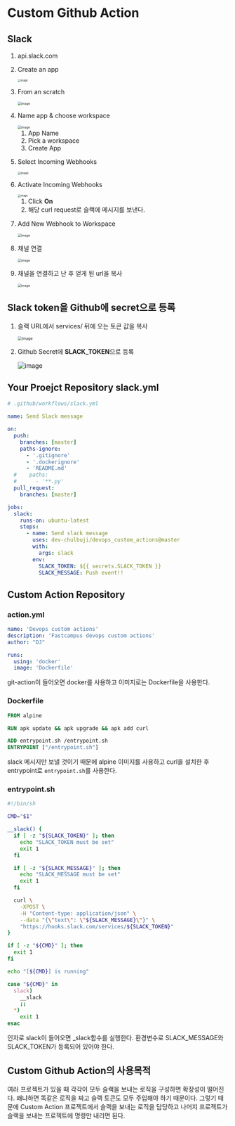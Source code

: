 # Custom Github Action

## Slack

1. api.slack.com

2. Create an app

   <img src="https://user-images.githubusercontent.com/33750210/146851016-d5442575-52c8-4cbe-9b7a-d9c1785d9432.png" alt="image" style="zoom:40%;" />

3. From an scratch

   <img src="https://user-images.githubusercontent.com/33750210/146851071-17ee4b0f-1bbf-45e8-9828-3642ad3fe1e2.png" alt="image" style="zoom:50%;" />

4. Name app & choose workspace

   <img src="https://user-images.githubusercontent.com/33750210/146851140-3eb90e7d-812d-4682-b6fd-c454974363c4.png" alt="image" style="zoom:50%;" />

   1. App Name
   2. Pick a workspace
   3. Create App

5. Select Incoming Webhooks

   <img src="https://user-images.githubusercontent.com/33750210/146851262-9ac9c877-1af1-43a2-9747-5c7acc304672.png" alt="image" style="zoom:43%;" />

6. Activate Incoming Webhooks

   <img src="https://user-images.githubusercontent.com/33750210/146851364-2b5b88c0-1089-449b-8173-8b912c0a79a4.png" alt="image" style="zoom:40%;" />

   1. Click **On**
   2. 해당 curl request로 슬랙에 메시지를 보낸다.

7. Add New Webhook to Workspace

   <img src="https://user-images.githubusercontent.com/33750210/146851521-36a24a2f-8d61-4967-9764-075eb2d1220f.png" alt="image" style="zoom:50%;" />

8. 채널 연결

   <img src="https://user-images.githubusercontent.com/33750210/146851656-70d82f15-640f-4379-bbe1-49a847c16c71.png" alt="image" style="zoom:50%;" />

9. 채널을 연결하고 난 후 얻게 된 url을 복사

   <img src="https://user-images.githubusercontent.com/33750210/146851755-189daf7d-9f47-444f-9d5d-e55fb8454cb4.png" alt="image" style="zoom:50%;" />

## Slack token을 Github에 secret으로 등록

1. 슬랙 URL에서 services/ 뒤에 오는 토큰 값을 복사

   <img src="https://user-images.githubusercontent.com/33750210/146852006-e25bbb15-de35-45d3-a32f-f48d85094e5b.png" alt="image" style="zoom:60%;" />

2. Github Secret에 **SLACK_TOKEN**으로 등록

   ![image](https://user-images.githubusercontent.com/33750210/146852122-5b757570-7528-415d-abdb-16f7c04448ec.png)

## Your Proejct Repository slack.yml

```yaml
# .github/workflows/slack.yml

name: Send Slack message

on:
  push:
    branches: [master]
    paths-ignore:
      - '.gitignore'
      - '.dockerignore'
      - 'README.md'
  #    paths:
  #      - '**.py'
  pull_request:
    branches: [master]

jobs:
  slack:
    runs-on: ubuntu-latest
    steps:
      - name: Send slack message
        uses: dev-chulbuji/devops_custom_actions@master
        with:
          args: slack
        env:
          SLACK_TOKEN: ${{ secrets.SLACK_TOKEN }}
          SLACK_MESSAGE: Push event!!
```



## Custom Action Repository

### action.yml

```yaml
name: 'Devops custom actions'
description: 'Fastcampus devops custom actions'
author: "DJ"

runs:
  using: 'docker'
  image: 'Dockerfile'
```

git-action이 들어오면 docker를 사용하고 이미지로는 Dockerfile을 사용한다.

### Dockerfile

```dockerfile
FROM alpine

RUN apk update && apk upgrade && apk add curl

ADD entrypoint.sh /entrypoint.sh
ENTRYPOINT ["/entrypoint.sh"]
```

slack 메시지만 보낼 것이기 때문에 alpine 이미지를 사용하고 curl을 설치한 후 entrypoint로 `entrypoint.sh`를 사용한다.

### entrypoint.sh

```sh
#!/bin/sh

CMD="$1"

__slack() {
  if [ -z "${SLACK_TOKEN}" ]; then
    echo "SLACK_TOKEN must be set"
    exit 1
  fi

  if [ -z "${SLACK_MESSAGE}" ]; then
    echo "SLACK_MESSAGE must be set"
    exit 1
  fi

  curl \
    -XPOST \
    -H "Content-type: application/json" \
    --data "{\"text\": \"${SLACK_MESSAGE}\"}" \
    "https://hooks.slack.com/services/${SLACK_TOKEN}"
}

if [ -z "${CMD}" ]; then
  exit 1
fi

echo "[${CMD}] is running"

case "${CMD}" in
  slack)
    __slack
    ;;
  *)
    exit 1
esac
```

인자로 slack이 들어오면 _slack함수를 실행한다. 환경변수로 SLACK_MESSAGE와 SLACK_TOKEN가 등록되어 있어야 한다.



## Custom Github Action의 사용목적

여러 프로젝트가 있을 때 각각이 모두 슬랙을 보내는 로직을 구성하면 확장성이 떨어진다. 왜냐하면 똑같은 로직을 짜고 슬랙 토큰도 모두 주입해야 하기 때문이다. 그렇기 때문에 Custom Action 프로젝트에서 슬랙을 보내는 로직을 담당하고 나머지 프로젝트가 슬랙을 보내는 프로젝트에 명령만 내리면 된다. 
